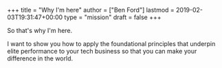 +++
title = "Why I'm here"
author = ["Ben Ford"]
lastmod = 2019-02-03T19:31:47+00:00
type = "mission"
draft = false
+++

So that's why I'm here.

I want to show you how to apply the foundational principles that underpin elite
performance to your tech business so that you can make your difference in the world.
